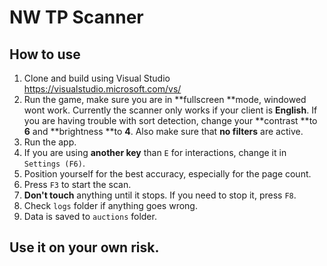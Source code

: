# NW TP Scanner

## How to use

1. Clone and build using Visual Studio https://visualstudio.microsoft.com/vs/
2. Run the game, make sure you are in **fullscreen **mode, windowed wont work.  Currently the scanner only works if your client is **English**. If you are having trouble with sort detection, change your **contrast **to **6** and **brightness **to **4**. Also make sure that **no filters** are active.
3. Run the app.
4. If you are using **another key** than `E` for interactions, change it in `Settings (F6)`. 
5. Position yourself for the best accuracy, especially for the page count.
6. Press `F3` to start the scan.
7. **Don't touch** anything until it stops. If you need to stop it, press `F8`.
8. Check `logs` folder if anything goes wrong.
9. Data is saved to `auctions` folder.

## Use it on your own risk.
